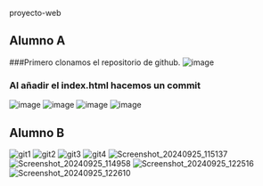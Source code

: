 proyecto-web
## Alumno A
###Primero clonamos el repositorio de github.
![image](https://github.com/user-attachments/assets/d1bf5c2c-7cc7-4950-b16e-7d9a7170fa24)
### Al añadir el index.html hacemos un commit
![image](https://github.com/user-attachments/assets/8c103a46-b507-44b3-811e-3bb2a6fe7e1d)
![image](https://github.com/user-attachments/assets/c31ea9d8-d2de-421d-a8bd-c7b323ca2f89)
![image](https://github.com/user-attachments/assets/645219d2-8e24-446a-8bcc-ebd98b13c768)
![image](https://github.com/user-attachments/assets/1f693f85-f96b-4ea9-85b1-b5d85868ad89)


## Alumno B
![git1](https://github.com/user-attachments/assets/e728684e-2ffb-429c-b2e8-45c6849e3194)
![git2](https://github.com/user-attachments/assets/89ccad0f-4665-4a47-bf56-14f9cec7df83)
![git3](https://github.com/user-attachments/assets/9278fdeb-f3fb-4de7-b960-d590f9fff9d7)
![git4](https://github.com/user-attachments/assets/7c87d913-eab1-46fa-af59-63a6aac62e19)
![Screenshot_20240925_115137](https://github.com/user-attachments/assets/6f803589-ee89-4eda-a206-a2687ea0c7e1)
![Screenshot_20240925_114958](https://github.com/user-attachments/assets/6e47e9a6-65ab-4c48-af0d-9bbfb13eaf12)
![Screenshot_20240925_122516](https://github.com/user-attachments/assets/12104920-3092-4c59-bbb3-4ba59139d5f7)
![Screenshot_20240925_122610](https://github.com/user-attachments/assets/2b253508-4d5b-4c9c-bd43-9a1c17423df6)
